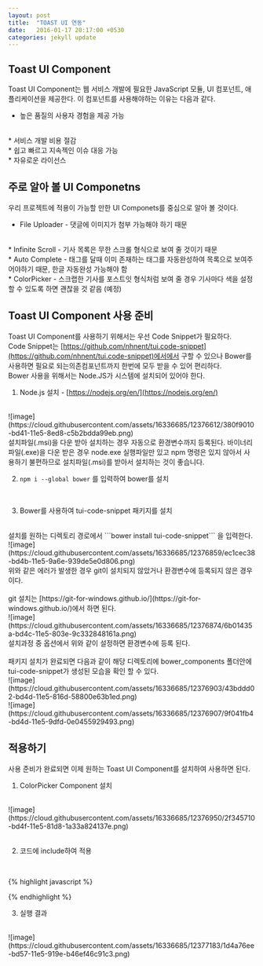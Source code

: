 ```yaml
---
layout: post
title:  "TOAST UI 연동"
date:   2016-01-17 20:17:00 +0530
categories: jekyll update
---
```


## Toast UI Component
Toast UI Component는 웹 서비스 개발에 필요한 JavaScript 모듈, UI 컴포넌트, 애플리케이션을 제공한다. 이 컴포넌트를 사용해야하는 이유는 다음과 같다.
<br>
* 높은 품질의 사용자 경험을 제공 가능
<br>
* 서비스 개발 비용 절감
<br>
* 쉽고 빠르고 지속젝인 이슈 대응 가능
<br>
* 자유로운 라이선스

## 주로 알아 볼 UI Componetns
우리 프로젝트에 적용이 가능할 만한 UI Componets를 중심으로 알아 볼 것이다.
<br>
* File Uploader - 댓글에 이미지가 첨부 가능해야 하기 때문
<br>
* Infinite Scroll - 기사 목록은 무한 스크롤 형식으로 보여 줄 것이기 때문
<br>
* Auto Complete - 태그를 달때 이미 존재하는 태그를 자동완성하여 목록으로 보여주어야하기 때문, 한글 자동완성 가능해야 함
<br>
* ColorPicker - 스크랩한 기사를 포스트잇 형식처럼 보여 줄 경우 기사마다 색을 설정할 수 있도록 하면 괜찮을 것 같음 (예정)

## Toast UI Component 사용 준비
Toast UI Component를 사용하기 위해서는 우선 Code Snippet가 필요하다.<br>
Code Snippet는 [https://github.com/nhnent/tui.code-snippet](https://github.com/nhnent/tui.code-snippet)에서에서 구할 수 있으나 Bower를 사용하면 필요로 되는의존컴포넌트까지 한번에 모두 받을 수 있어 편리하다.<br>
Bower 사용을 위해서는 Node.JS가 시스템에 설치되어 있어야 한다.

1. Node.js 설치 - [https://nodejs.org/en/](https://nodejs.org/en/)
<br>
![image](https://cloud.githubusercontent.com/assets/16336685/12376612/380f9010-bd41-11e5-8ed8-c5b2bdda99eb.png)
<br>
설치파일(.msi)을 다운 받아 설치하는 경우 자동으로 환경변수까지 등록된다. 바이너리파일(.exe)을 다운 받은 경우 node.exe 실행파일만 있고 npm 명령은 있지 않아서 사용하기 불편하므로 설치파일(.msi)를 받아서 설치하는 것이 좋습니다.
<br>

2. ```npm i --global bower``` 를 입력하여 bower를 설치
<br>

3. Bower를 사용하여 tui-code-snippet 패키지를 설치
<br>
설치를 원하는 디렉토리 경로에서 ```bower install tui-code-snippet``` 을 입력한다.
<br>
![image](https://cloud.githubusercontent.com/assets/16336685/12376859/ec1cec38-bd4b-11e5-9a6e-939de5e0d806.png)
<br>
위와 같은 에러가 발생한 경우 git이 설치되지 않았거나 환경변수에 등록되지 않은 경우이다.
<br><br>
git 설치는 [https://git-for-windows.github.io/](https://git-for-windows.github.io/)에서 하면 된다.
<br>
![image](https://cloud.githubusercontent.com/assets/16336685/12376874/6b01435a-bd4c-11e5-803e-9c332848161a.png)
<br>
설치과정 중 옵션에서 위와 같이 설정하면 환경변수에 등록 된다.
<br><br>
패키지 설치가 완료되면 다음과 같이 해당 디렉토리에 bower_components 폴더안에 tui-code-snippet가 생성된 모습을 확인 할 수 있다.
<br>
![image](https://cloud.githubusercontent.com/assets/16336685/12376903/43bddd02-bd4d-11e5-816d-58800e63b1ed.png)
<br>
![image](https://cloud.githubusercontent.com/assets/16336685/12376907/9f041fb4-bd4d-11e5-9dfd-0e0455929493.png)

## 적용하기
사용 준비가 완료되면 이제 원하는 Toast UI Component를 설치하여 사용하면 된다.
<br>
1. ColorPicker Component 설치
<br>
![image](https://cloud.githubusercontent.com/assets/16336685/12376950/2f345710-bd4f-11e5-81d8-1a33a824137e.png)
<br><br>

2. 코드에 include하여 적용
<br>

{% highlight javascript %} 
<!DOCTYPE html>
<html>
<head>
<meta charset="UTF-8">
<script type="text/javascript" src="D:\bower_components/tui-code-snippet/code-snippet.js"></script>
<link rel="stylesheet" type="text/css" href="D:\bower_components/tui-component-colorpicker/dist/colorpicker.css" />
<script type="text/javascript" src="D:\bower_components/tui-component-colorpicker/dist/colorpicker.js"></script>
<title>Insert title here</title>
</head>
<body>
<div id="colorpicker"></div>
<script type="text/javascript">
(function() {
	tui.component.colorpicker.create({
	container: document.getElementById('colorpicker')
	});
})();

(function() {
	tui.component.colorpicker.create({
	container: document.getElementById('colorpicker'),
    color: '#f9f9f9',
    preset: ['#181818', '#292929', '#393939']
	});
})();
</script>
</body>
</html>
{% endhighlight %}

<br>

3. 실행 결과
<br>
![image](https://cloud.githubusercontent.com/assets/16336685/12377183/1d4a76ee-bd57-11e5-919e-b46ef46c91c3.png)

<br><br>
